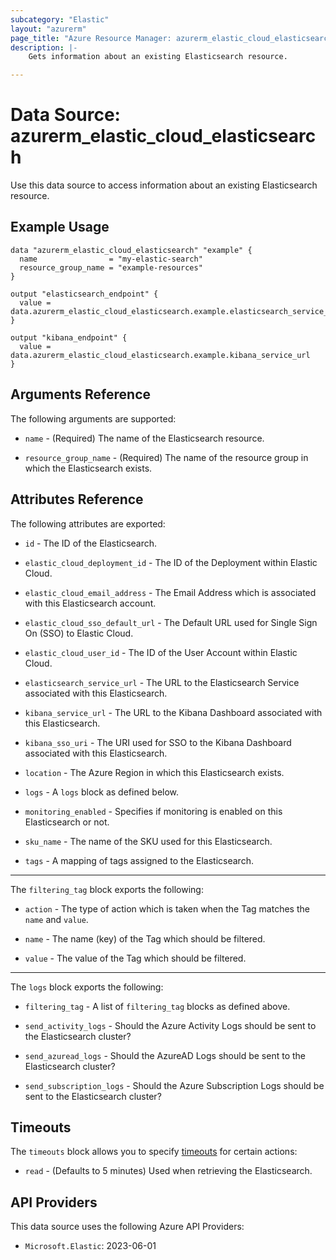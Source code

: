 ```yaml
---
subcategory: "Elastic"
layout: "azurerm"
page_title: "Azure Resource Manager: azurerm_elastic_cloud_elasticsearch"
description: |- 
    Gets information about an existing Elasticsearch resource.

---
```


# Data Source: azurerm_elastic_cloud_elasticsearch

Use this data source to access information about an existing Elasticsearch resource.

## Example Usage

```hcl
data "azurerm_elastic_cloud_elasticsearch" "example" {
  name                = "my-elastic-search"
  resource_group_name = "example-resources"
}

output "elasticsearch_endpoint" {
  value = data.azurerm_elastic_cloud_elasticsearch.example.elasticsearch_service_url
}

output "kibana_endpoint" {
  value = data.azurerm_elastic_cloud_elasticsearch.example.kibana_service_url
}
```

## Arguments Reference

The following arguments are supported:

* `name` - (Required) The name of the Elasticsearch resource.

* `resource_group_name` - (Required) The name of the resource group in which the Elasticsearch exists.

## Attributes Reference

The following attributes are exported:

* `id` - The ID of the Elasticsearch.

* `elastic_cloud_deployment_id` - The ID of the Deployment within Elastic Cloud.

* `elastic_cloud_email_address` - The Email Address which is associated with this Elasticsearch account.

* `elastic_cloud_sso_default_url` - The Default URL used for Single Sign On (SSO) to Elastic Cloud.

* `elastic_cloud_user_id` - The ID of the User Account within Elastic Cloud.

* `elasticsearch_service_url` - The URL to the Elasticsearch Service associated with this Elasticsearch.

* `kibana_service_url` - The URL to the Kibana Dashboard associated with this Elasticsearch.

* `kibana_sso_uri` - The URI used for SSO to the Kibana Dashboard associated with this Elasticsearch.

* `location` - The Azure Region in which this Elasticsearch exists.

* `logs` - A `logs` block as defined below.

* `monitoring_enabled` - Specifies if monitoring is enabled on this Elasticsearch or not.

* `sku_name` - The name of the SKU used for this Elasticsearch.

* `tags` - A mapping of tags assigned to the Elasticsearch.

---

The `filtering_tag` block exports the following:

* `action` - The type of action which is taken when the Tag matches the `name` and `value`.

* `name` - The name (key) of the Tag which should be filtered.

* `value` - The value of the Tag which should be filtered.

---

The `logs` block exports the following:

* `filtering_tag` - A list of `filtering_tag` blocks as defined above.

* `send_activity_logs` - Should the Azure Activity Logs should be sent to the Elasticsearch cluster?

* `send_azuread_logs` - Should the AzureAD Logs should be sent to the Elasticsearch cluster?

* `send_subscription_logs` - Should the Azure Subscription Logs should be sent to the Elasticsearch cluster?

## Timeouts

The `timeouts` block allows you to specify [timeouts](https://www.terraform.io/language/resources/syntax#operation-timeouts) for certain actions:

* `read` - (Defaults to 5 minutes) Used when retrieving the Elasticsearch.

## API Providers
<!-- This section is generated, changes will be overwritten -->
This data source uses the following Azure API Providers:

* `Microsoft.Elastic`: 2023-06-01
